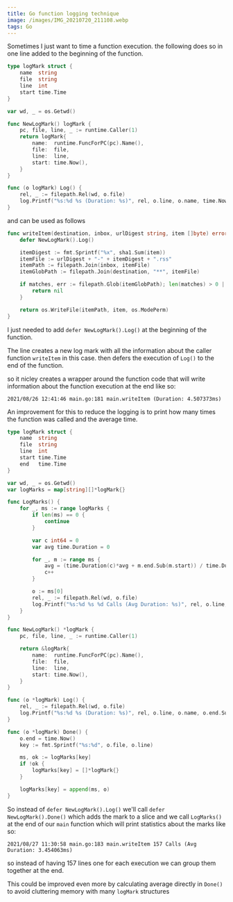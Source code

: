 ```yaml
---
title: Go function logging technique
image: /images/IMG_20210720_211108.webp
tags: Go
---
```


Sometimes I just want to time a function execution. the following does so in one line added to the beginning of the function.

```go
type logMark struct {
	name  string
	file  string
	line  int
	start time.Time
}

var wd, _ = os.Getwd()

func NewLogMark() logMark {
	pc, file, line, _ := runtime.Caller(1)
	return logMark{
		name:  runtime.FuncForPC(pc).Name(),
		file:  file,
		line:  line,
		start: time.Now(),
	}
}

func (o logMark) Log() {
	rel, _ := filepath.Rel(wd, o.file)
	log.Printf("%s:%d %s (Duration: %s)", rel, o.line, o.name, time.Now().Sub(o.start).String())
}
```

and can be used as follows
```go
func writeItem(destination, inbox, urlDigest string, item []byte) error {
	defer NewLogMark().Log()

	itemDigest := fmt.Sprintf("%x", sha1.Sum(item))
	itemFile := urlDigest + "-" + itemDigest + ".rss"
	itemPath := filepath.Join(inbox, itemFile)
	itemGlobPath := filepath.Join(destination, "**", itemFile)

	if matches, err := filepath.Glob(itemGlobPath); len(matches) > 0 || err != nil {
		return nil
	}

	return os.WriteFile(itemPath, item, os.ModePerm)
}
```

I just needed to add `defer NewLogMark().Log()` at the beginning of the function.

The line creates a new log mark with all the information about the caller function `writeItem` in this case. then defers the execution of `Log()` to the end of the function.

so it nicley creates a wrapper around the function code that will write information about the function execution at the end like so:

```
2021/08/26 12:41:46 main.go:181 main.writeItem (Duration: 4.507373ms)
```

An improvement for this to reduce the logging is to print how many times the function was called and the average time.

```go
type logMark struct {
	name  string
	file  string
	line  int
	start time.Time
	end   time.Time
}

var wd, _ = os.Getwd()
var logMarks = map[string][]*logMark{}

func LogMarks() {
	for _, ms := range logMarks {
		if len(ms) == 0 {
			continue
		}

		var c int64 = 0
		var avg time.Duration = 0

		for _, m := range ms {
			avg = (time.Duration(c)*avg + m.end.Sub(m.start)) / time.Duration(c+1)
			c++
		}

		o := ms[0]
		rel, _ := filepath.Rel(wd, o.file)
		log.Printf("%s:%d %s %d Calls (Avg Duration: %s)", rel, o.line, o.name, c, avg.String())
	}
}

func NewLogMark() *logMark {
	pc, file, line, _ := runtime.Caller(1)

	return &logMark{
		name:  runtime.FuncForPC(pc).Name(),
		file:  file,
		line:  line,
		start: time.Now(),
	}
}

func (o *logMark) Log() {
	rel, _ := filepath.Rel(wd, o.file)
	log.Printf("%s:%d %s (Duration: %s)", rel, o.line, o.name, o.end.Sub(o.start).String())
}

func (o *logMark) Done() {
	o.end = time.Now()
	key := fmt.Sprintf("%s:%d", o.file, o.line)

	ms, ok := logMarks[key]
	if !ok {
		logMarks[key] = []*logMark{}
	}

	logMarks[key] = append(ms, o)
}
```

So instead of `defer NewLogMark().Log()` we'll call `defer NewLogMark().Done()` which adds the mark to a slice and we call `LogMarks()` at the end of our `main` function which will print statistics about the marks like so:

```
2021/08/27 11:30:58 main.go:183 main.writeItem 157 Calls (Avg Duration: 3.454063ms)
```

so instead of having 157 lines one for each execution we can group them together at the end.

This could be improved even more by calculating average directly in `Done()` to avoid cluttering memory with many `logMark` structures
